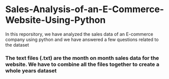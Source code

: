 # Sales-Analysis-of-an-E-Commerce-Website-Using-Python
In this reporsitory, we have analyzed the sales data of an E-commerce company using python and we have answered a few questions related to the dataset

### The text files (.txt) are the month on month sales data for the website. We have to combine all the files together to create a whole years dataset
